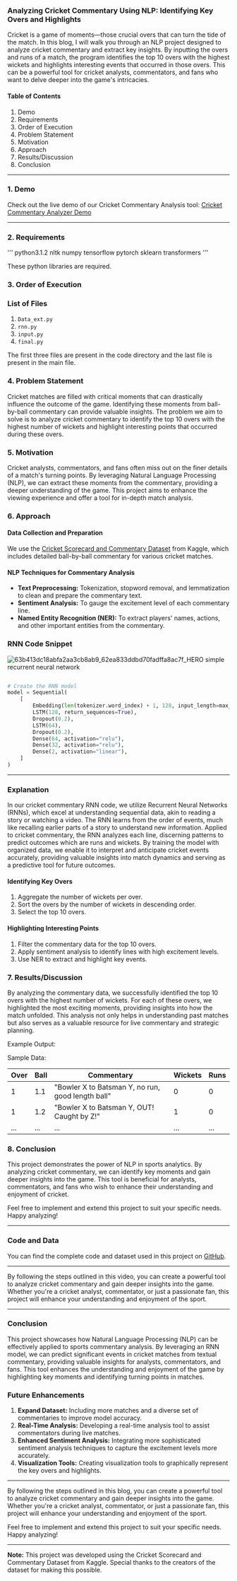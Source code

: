 ### Analyzing Cricket Commentary Using NLP: Identifying Key Overs and Highlights

Cricket is a game of moments—those crucial overs that can turn the tide of the match. In this blog, I will walk you through an NLP project designed to analyze cricket commentary and extract key insights. By inputting the overs and runs of a match, the program identifies the top 10 overs with the highest wickets and highlights interesting events that occurred in those overs. This can be a powerful tool for cricket analysts, commentators, and fans who want to delve deeper into the game's intricacies.

#### Table of Contents
1. Demo
2. Requirements
3. Order of Execution
4. Problem Statement
5. Motivation
6. Approach
7. Results/Discussion
8. Conclusion

---

### 1. Demo

Check out the live demo of our Cricket Commentary Analysis tool: [Cricket Commentary Analyzer Demo](https://example.com/demo)

---

### 2. Requirements
'''
python3.1.2
nltk
numpy
tensorflow
pytorch
sklearn
transformers
'''

These python libraries are required.

### 3. Order of Execution
### List of Files

1. `Data_ext.py`
2. `rnn.py`
3. `input.py`
4. `final.py`

The first three files are present in the code directory and the last file is present in the main file.

### 4. Problem Statement

Cricket matches are filled with critical moments that can drastically influence the outcome of the game. Identifying these moments from ball-by-ball commentary can provide valuable insights. The problem we aim to solve is to analyze cricket commentary to identify the top 10 overs with the highest number of wickets and highlight interesting points that occurred during these overs.

### 5. Motivation

Cricket analysts, commentators, and fans often miss out on the finer details of a match's turning points. By leveraging Natural Language Processing (NLP), we can extract these moments from the commentary, providing a deeper understanding of the game. This project aims to enhance the viewing experience and offer a tool for in-depth match analysis.

### 6. Approach

#### Data Collection and Preparation

We use the [Cricket Scorecard and Commentary Dataset](https://www.kaggle.com/datasets/raghuvansht/cricket-scorecard-and-commentary-dataset) from Kaggle, which includes detailed ball-by-ball commentary for various cricket matches.

#### NLP Techniques for Commentary Analysis

- **Text Preprocessing:** Tokenization, stopword removal, and lemmatization to clean and prepare the commentary text.
- **Sentiment Analysis:** To gauge the excitement level of each commentary line.
- **Named Entity Recognition (NER):** To extract players' names, actions, and other important entities from the commentary.

### RNN Code Snippet

![63b413dc18abfa2aa3cb8ab9_62ea833ddbd70fadffa8ac7f_HERO simple recurrent neural network](https://github.com/Psychellic/Analysis-of-Cricket-Commentary/assets/148717275/c976416c-bf60-41b5-a6c7-71302a271985)


```python

# Create the RNN model
model = Sequential(
    [
        Embedding(len(tokenizer.word_index) + 1, 128, input_length=max_length),
        LSTM(128, return_sequences=True),
        Dropout(0.2),
        LSTM(64),
        Dropout(0.2),
        Dense(64, activation="relu"),
        Dense(32, activation="relu"),
        Dense(2, activation="linear"),
    ]
)

```

---

### Explanation

In our cricket commentary RNN code, we utilize Recurrent Neural Networks (RNNs), which excel at understanding sequential data, akin to reading a story or watching a video. The RNN learns from the order of events, much like recalling earlier parts of a story to understand new information. Applied to cricket commentary, the RNN analyzes each line, discerning patterns to predict outcomes which are runs and wickets. By training the model with organized data, we enable it to interpret and anticipate cricket events accurately, providing valuable insights into match dynamics and serving as a predictive tool for future outcomes.

#### Identifying Key Overs

1. Aggregate the number of wickets per over.
2. Sort the overs by the number of wickets in descending order.
3. Select the top 10 overs.

#### Highlighting Interesting Points

1. Filter the commentary data for the top 10 overs.
2. Apply sentiment analysis to identify lines with high excitement levels.
3. Use NER to extract and highlight key events.

### 7. Results/Discussion

By analyzing the commentary data, we successfully identified the top 10 overs with the highest number of wickets. For each of these overs, we highlighted the most exciting moments, providing insights into how the match unfolded. This analysis not only helps in understanding past matches but also serves as a valuable resource for live commentary and strategic planning.

Example Output:

Sample Data:

| Over | Ball | Commentary                                       | Wickets | Runs |
|------|------|--------------------------------------------------|---------|------|
| 1    | 1.1  | "Bowler X to Batsman Y, no run, good length ball"| 0       | 0    |
| 1    | 1.2  | "Bowler X to Batsman Y, OUT! Caught by Z!"       | 1       | 0    |
| ...  | ...  | ...                                              | ...     | ...  |

### 8. Conclusion

This project demonstrates the power of NLP in sports analytics. By analyzing cricket commentary, we can identify key moments and gain deeper insights into the game. This tool is beneficial for analysts, commentators, and fans who wish to enhance their understanding and enjoyment of cricket. 

Feel free to implement and extend this project to suit your specific needs. Happy analyzing!

---

### Code and Data

You can find the complete code and dataset used in this project on [GitHub](https://github.com/Psychellic/Analysis-of-Cricket-Commentary).

---

By following the steps outlined in this video, you can create a powerful tool to analyze cricket commentary and gain deeper insights into the game. Whether you're a cricket analyst, commentator, or just a passionate fan, this project will enhance your understanding and enjoyment of the sport.

---

### Conclusion

This project showcases how Natural Language Processing (NLP) can be effectively applied to sports commentary analysis. By leveraging an RNN model, we can predict significant events in cricket matches from textual commentary, providing valuable insights for analysts, commentators, and fans. This tool enhances the understanding and enjoyment of the game by highlighting key moments and identifying turning points in matches.

### Future Enhancements

1. **Expand Dataset:** Including more matches and a diverse set of commentaries to improve model accuracy.
2. **Real-Time Analysis:** Developing a real-time analysis tool to assist commentators during live matches.
3. **Enhanced Sentiment Analysis:** Integrating more sophisticated sentiment analysis techniques to capture the excitement levels more accurately.
4. **Visualization Tools:** Creating visualization tools to graphically represent the key overs and highlights.
---

By following the steps outlined in this blog, you can create a powerful tool to analyze cricket commentary and gain deeper insights into the game. Whether you're a cricket analyst, commentator, or just a passionate fan, this project will enhance your understanding and enjoyment of the sport.

Feel free to implement and extend this project to suit your specific needs. Happy analyzing!

---

**Note:** This project was developed using the Cricket Scorecard and Commentary Dataset from Kaggle. Special thanks to the creators of the dataset for making this possible.
